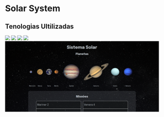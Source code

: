 # Solar System
<h2>Tenologias Ultilizadas</h2>
 <div >
 <img aling="center" height="32px" src="https://img.shields.io/badge/JavaScript-F7DF1E?style=for-the-badge&logo=javascript&logoColor=black">
 <img aling="center" height="32px" src="https://img.shields.io/badge/HTML5-E34F26?style=for-the-badge&logo=html5&logoColor=white">
 <img aling="center" height="32" src="https://img.shields.io/badge/CSS3-1572B6?style=for-the-badge&logo=css3&logoColor=white">
 <img aling="center" height="32" src="https://img.shields.io/badge/React-20232A?style=for-the-badge&logo=react&logoColor=61DAFB">
<!--  <img src="https://img.shields.io/badge/testing%20library-323330?style=for-the-badge&logo=testing-library&logoColor=red"> -->
 </div>
<img src="/public/Solar-system.png">
